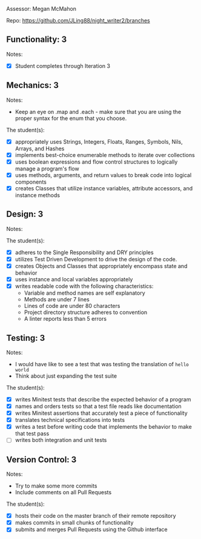 Assessor: Megan McMahon

Repo: https://github.com/JLing88/night_writer2/branches

## Functionality: 3

Notes:

- [x] Student completes through Iteration 3

## Mechanics: 3

Notes:

* Keep an eye on .map and .each - make sure that you are using the proper syntax for the enum that you choose.

The student(s):

- [x] appropriately uses Strings, Integers, Floats, Ranges, Symbols, Nils, Arrays, and Hashes
- [x] implements best-choice enumerable methods to iterate over collections
- [x] uses boolean expressions and flow control structures to logically manage a program's flow
- [x] uses methods, arguments, and return values to break code into logical components
- [x] creates Classes that utilize instance variables, attribute accessors, and instance methods

## Design: 3

Notes:

The student(s):

- [x] adheres to the Single Responsibility and DRY principles
- [x] utilizes Test Driven Development to drive the design of the code.
- [x] creates Objects and Classes that appropriately encompass state and behavior
- [x] uses instance and local variables appropriately
- [x] writes readable code with the following characteristics:
    * Variable and method names are self explanatory
    * Methods are under 7 lines
    * Lines of code are under 80 characters
    * Project directory structure adheres to convention
    * A linter reports less than 5 errors

## Testing: 3

Notes:

* I would have like to see a test that was testing the translation of `hello world`
* Think about just expanding the test suite

The student(s):

- [x] writes Minitest tests that describe the expected behavior of a program
- [x] names and orders tests so that a test file reads like documentation
- [x] writes Minitest assertions that accurately test a piece of functionality
- [x] translates technical specifications into tests
- [x] writes a test before writing code that implements the behavior to make that test pass
- [ ] writes both integration and unit tests

## Version Control: 3

Notes:

* Try to make some more commits
* Include comments on all Pull Requests

The student(s):

- [x] hosts their code on the master branch of their remote repository
- [x] makes commits in small chunks of functionality
- [x] submits and merges Pull Requests using the Github interface
